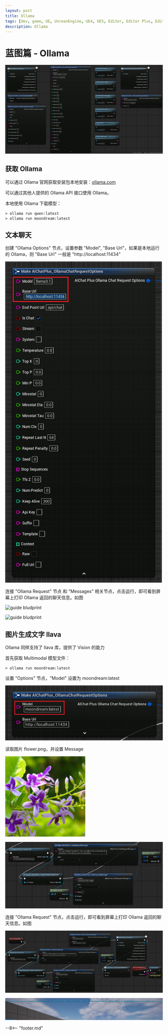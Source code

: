 ```yaml
---
layout: post
title: Ollama
tags: [dev, game, UE, UnreanEngine, UE4, UE5, Editor, Editor Plus, Editor Plugin, AI Chat, Chatbot, Image Generation, OpenAI, Azure, Claude, Gemini, Ollama]
description: Ollama
---
```

<meta property="og:title" content="UE 插件 AIChatPlus 使用说明 - 蓝图篇 - Ollama" />

# 蓝图篇 - Ollama

![blueprint](assets/img/2024-ue-aichatplus/usage/blueprint/ollama_all.png)

## 获取 Ollama

可以通过 Ollama 官网获取安装包本地安装：[ollama.com](https://ollama.com/)

可以通过其他人提供的 Ollama API 接口使用 Ollama。

本地使用 Ollama 下载模型：

```shell
> ollama run qwen:latest
> ollama run moondream:latest
```

## 文本聊天

创建 "Ollama Options" 节点，设置参数 "Model", "Base Url"，如果是本地运行的 Ollama，则 "Base Url" 一般是 "http://localhost:11434"

![guide bludprint](assets/img/2024-ue-aichatplus/usage/blueprint/ollama_chat_1.png)

连接 "Ollama Request" 节点 和 "Messages" 相关节点，点击运行，即可看到屏幕上打印 Ollama 返回的聊天信息。如图

![guide bludprint](assets/img/2024-ue-aichatplus/guide_ollama_blueprint_chat_1.png)

![guide bludprint](assets/img/2024-ue-aichatplus/guide_ollama_blueprint_chat_2.png)

## 图片生成文字 llava

Ollama 同样支持了 llava 库，提供了 Vision 的能力

首先获取 Multimodal 模型文件：

```shell
> ollama run moondream:latest
```

设置 "Options" 节点，"Model" 设置为 moondream:latest

![guide bludprint](assets/img/2024-ue-aichatplus/usage/blueprint/ollama_vision_1.png)

读取图片 flower.png，并设置 Message

![flower.png](assets/img/2024-ue-aichatplus/usage/blueprint/ollama_vision_2.png)

![guide bludprint](assets/img/2024-ue-aichatplus/usage/blueprint/ollama_vision_3.png)

连接 "Ollama Request" 节点，点击运行，即可看到屏幕上打印 Ollama 返回的聊天信息。如图

![](assets/img/2024-ue-aichatplus/usage/blueprint/ollama_vision_4.png)

![](assets/img/2024-ue-aichatplus/usage/blueprint/ollama_vision_5.png)

--8<-- "footer.md"
